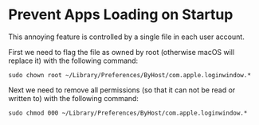 # Prevent Apps Loading on Startup

This annoying feature is controlled by a single file in each user account.

First we need to flag the file as owned by root (otherwise macOS will replace it) with the following command:

    sudo chown root ~/Library/Preferences/ByHost/com.apple.loginwindow.*

Next we need to remove all permissions (so that it can not be read or written to) with the following command:

    sudo chmod 000 ~/Library/Preferences/ByHost/com.apple.loginwindow.*
